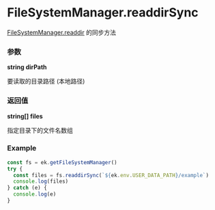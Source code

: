 # FileSystemManager.readdirSync

[FileSystemManager.readdir](./readdir.md) 的同步方法

### 参数

**string dirPath**

要读取的目录路径 (本地路径)

### 返回值

**string[] files**

指定目录下的文件名数组

### Example

```ts
const fs = ek.getFileSystemManager()
try {
  const files = fs.readdirSync(`${ek.env.USER_DATA_PATH}/example`)
  console.log(files)
} catch (e) {
  console.log(e)
}
```
